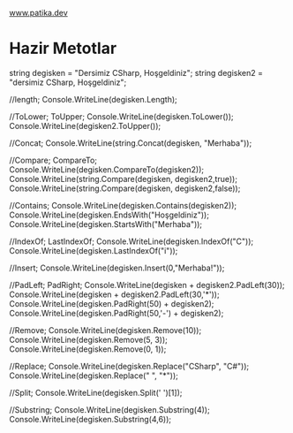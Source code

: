 www.patika.dev

# Hazir Metotlar



string degisken = "Dersimiz CSharp, Hoşgeldiniz";
string degisken2 = "dersimiz CSharp, Hoşgeldiniz";

//length;
Console.WriteLine(degisken.Length);

//ToLower; ToUpper;
Console.WriteLine(degisken.ToLower());
Console.WriteLine(degisken2.ToUpper());

//Concat;
Console.WriteLine(string.Concat(degisken, "Merhaba"));

//Compare; CompareTo;
Console.WriteLine(degisken.CompareTo(degisken2));
Console.WriteLine(string.Compare(degisken, degisken2,true));
Console.WriteLine(string.Compare(degisken, degisken2,false));

//Contains;
Console.WriteLine(degisken.Contains(degisken2));
Console.WriteLine(degisken.EndsWith("Hoşgeldiniz"));
Console.WriteLine(degisken.StartsWith("Merhaba"));

//IndexOf; LastIndexOf;
Console.WriteLine(degisken.IndexOf("C"));
Console.WriteLine(degisken.LastIndexOf("i"));

//Insert;
Console.WriteLine(degisken.Insert(0,"Merhaba!"));

//PadLeft; PadRight;
Console.WriteLine(degisken + degisken2.PadLeft(30));
Console.WriteLine(degisken + degisken2.PadLeft(30,'*'));
Console.WriteLine(degisken.PadRight(50) + degisken2);
Console.WriteLine(degisken.PadRight(50,'-') + degisken2);

//Remove;
Console.WriteLine(degisken.Remove(10));
Console.WriteLine(degisken.Remove(5, 3));
Console.WriteLine(degisken.Remove(0, 1));

//Replace;
Console.WriteLine(degisken.Replace("CSharp", "C#"));
Console.WriteLine(degisken.Replace(" ", "*"));

//Split;
Console.WriteLine(degisken.Split(' ')[1]);

//Substring;
Console.WriteLine(degisken.Substring(4));
Console.WriteLine(degisken.Substring(4,6));
